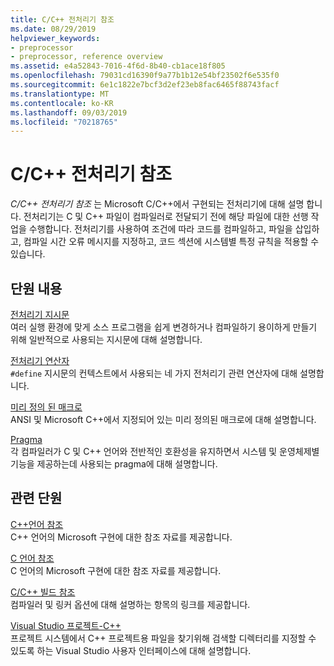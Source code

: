 ```yaml
---
title: C/C++ 전처리기 참조
ms.date: 08/29/2019
helpviewer_keywords:
- preprocessor
- preprocessor, reference overview
ms.assetid: e4a52843-7016-4f6d-8b40-cb1ace18f805
ms.openlocfilehash: 79031cd16390f9a77b1b12e54bf23502f6e535f0
ms.sourcegitcommit: 6e1c1822e7bcf3d2ef23eb8fac6465f88743facf
ms.translationtype: MT
ms.contentlocale: ko-KR
ms.lasthandoff: 09/03/2019
ms.locfileid: "70218765"
---
```

# <a name="cc-preprocessor-reference"></a>C/C++ 전처리기 참조

*C/C++ 전처리기 참조* 는 Microsoft C/C++에서 구현되는 전처리기에 대해 설명 합니다. 전처리기는 C 및 C++ 파일이 컴파일러로 전달되기 전에 해당 파일에 대한 선행 작업을 수행합니다. 전처리기를 사용하여 조건에 따라 코드를 컴파일하고, 파일을 삽입하고, 컴파일 시간 오류 메시지를 지정하고, 코드 섹션에 시스템별 특정 규칙을 적용할 수 있습니다.

## <a name="in-this-section"></a>단원 내용

[전처리기 지시문](../preprocessor/preprocessor-directives.md)\
여러 실행 환경에 맞게 소스 프로그램을 쉽게 변경하거나 컴파일하기 용이하게 만들기 위해 일반적으로 사용되는 지시문에 대해 설명합니다.

[전처리기 연산자](../preprocessor/preprocessor-operators.md)\
`#define` 지시문의 컨텍스트에서 사용되는 네 가지 전처리기 관련 연산자에 대해 설명합니다.

[미리 정의 된 매크로](../preprocessor/predefined-macros.md)\
ANSI 및 Microsoft C++에서 지정되어 있는 미리 정의된 매크로에 대해 설명합니다.

[Pragma](../preprocessor/pragma-directives-and-the-pragma-keyword.md)\
각 컴파일러가 C 및 C++ 언어와 전반적인 호환성을 유지하면서 시스템 및 운영체제별 기능을 제공하는데 사용되는 pragma에 대해 설명합니다.

## <a name="related-sections"></a>관련 단원

[C++언어 참조](../cpp/cpp-language-reference.md)\
C++ 언어의 Microsoft 구현에 대한 참조 자료를 제공합니다.

[C 언어 참조](../c-language/c-language-reference.md)\
C 언어의 Microsoft 구현에 대한 참조 자료를 제공합니다.

[C/C++ 빌드 참조](../build/reference/c-cpp-building-reference.md)\
컴파일러 및 링커 옵션에 대해 설명하는 항목의 링크를 제공합니다.

[Visual Studio 프로젝트-C++](../build/creating-and-managing-visual-cpp-projects.md)\
프로젝트 시스템에서 C++ 프로젝트용 파일을 찾기위해 검색할 디렉터리를 지정할 수 있도록 하는 Visual Studio 사용자 인터페이스에 대해 설명합니다.
